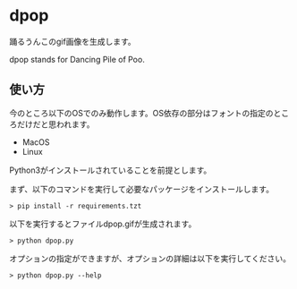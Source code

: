 # dpop
踊るうんこのgif画像を生成します。

dpop stands for Dancing Pile of Poo.

## 使い方

今のところ以下のOSでのみ動作します。OS依存の部分はフォントの指定のところだけだと思われます。

- MacOS
- Linux

Python3がインストールされていることを前提とします。

まず、以下のコマンドを実行して必要なパッケージをインストールします。
```
> pip install -r requirements.tzt
```

以下を実行するとファイルdpop.gifが生成されます。
```
> python dpop.py
```

オプションの指定ができますが、オプションの詳細は以下を実行してください。
```
> python dpop.py --help
```

